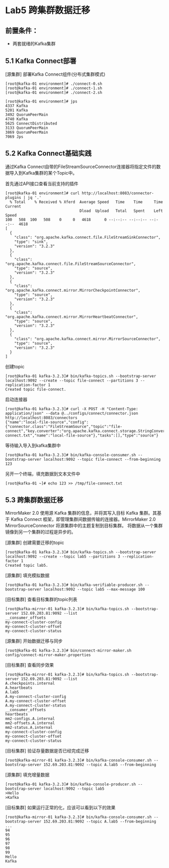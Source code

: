 # Lab5 跨集群数据迁移


## 前置条件：
- 两套就绪的Kafka集群

## 5.1 Kafka Connect部署

[源集群] 部署Kafka Connect组件(分布式集群模式)

```
[root@kafka-01 environment]# ./connect-0.sh
[root@kafka-01 environment]# ./connect-1.sh
[root@kafka-01 environment]# ./connect-2.sh

[root@kafka-01 environment]# jps
4337 Kafka
5201 Kafka
3492 QuorumPeerMain
4740 Kafka
5625 ConnectDistributed
3133 QuorumPeerMain
3869 QuorumPeerMain
7069 Jps
```

## 5.2 Kafka Connect基础实践

通过Kafka Connect自带的FileStreamSourceConnector连接器将指定文件的数据导入到Kafka集群的某个Topic中。

首先通过API接口查看当前支持的插件

```
[root@kafka-01 environment]# curl http://localhost:8083/connector-plugins | jq '.'
  % Total    % Received % Xferd  Average Speed   Time    Time     Time  Current
                                 Dload  Upload   Total   Spent    Left  Speed
100   508  100   508    0     0   4618      0 --:--:-- --:--:-- --:--:--  4618
[
  {
    "class": "org.apache.kafka.connect.file.FileStreamSinkConnector",
    "type": "sink",
    "version": "3.2.3"
  },
  {
    "class": "org.apache.kafka.connect.file.FileStreamSourceConnector",
    "type": "source",
    "version": "3.2.3"
  },
  {
    "class": "org.apache.kafka.connect.mirror.MirrorCheckpointConnector",
    "type": "source",
    "version": "3.2.3"
  },
  {
    "class": "org.apache.kafka.connect.mirror.MirrorHeartbeatConnector",
    "type": "source",
    "version": "3.2.3"
  },
  {
    "class": "org.apache.kafka.connect.mirror.MirrorSourceConnector",
    "type": "source",
    "version": "3.2.3"
  }
]
```

创建topic

```
[root@kafka-01 kafka-3.2.3]# bin/kafka-topics.sh --bootstrap-server localhost:9092 --create --topic file-connect --partitions 3 --replication-factor 1
Created topic file-connect.
```

启动连接器

```
[root@kafka-01 kafka-3.2.3]# curl -X POST -H "Content-Type: application/json" --data @../configs/connect/connector.json http://localhost:8083/connectors
{"name":"local-file-source","config":{"connector.class":"FileStreamSource","topic":"file-connect","key.converter":"org.apache.kafka.connect.storage.StringConverter","value.converter":"org.apache.kafka.connect.storage.StringConverter","converter.internal.key.converter":"org.apache.kafka.connect.storage.StringConverter","converter.internal.value.converter":"org.apache.kafka.connect.storage.StringConverter","file":"/tmp/file-connect.txt","name":"local-file-source"},"tasks":[],"type":"source"}
```


等待输入导入到kafka集群中
```
[root@kafka-01 kafka-3.2.3]# bin/kafka-console-consumer.sh --bootstrap-server localhost:9092 --topic file-connect --from-beginning
123
```

另开一个终端，填充数据到文本文件中
```
[root@kafka-01 ~]# echo 123 >> /tmp/file-connect.txt
```

## 5.3 跨集群数据迁移

MirrorMaker 2.0 使用源 Kafka 集群的信息，并将其写入目标 Kafka 集群。其基于 Kafka Connect 框架，即管理集群间数据传输的连接器。MirrorMaker 2.0 MirrorSourceConnector 将源集群中的主题复制到目标集群。
将数据从一个集群镜像到另一个集群的过程是异步的。

[源集群] 创建需要迁移的topic

```
[root@kafka-01 kafka-3.2.3]# bin/kafka-topics.sh --bootstrap-server localhost:9092 --create --topic lab5 --partitions 3 --replication-factor 1
Created topic lab5.
```

[源集群] 填充模拟数据

```
[root@kafka-01 kafka-3.2.3]# bin/kafka-verifiable-producer.sh --bootstrap-server localhost:9092 --topic lab5 --max-message 100
```

[目标集群] 查看目标集群的topic列表

```
[root@kafka-mirror-01 kafka-3.2.3]# bin/kafka-topics.sh --bootstrap-server 152.69.203.81:9092 --list
__consumer_offsets
my-connect-cluster-config
my-connect-cluster-offset
my-connect-cluster-status
```

[源集群] 开始数据迁移与同步

```
[root@kafka-01 kafka-3.2.3]# bin/connect-mirror-maker.sh config/connect-mirror-maker.properties
```

[目标集群] 查看同步效果

```
[root@kafka-mirror-01 kafka-3.2.3]# bin/kafka-topics.sh --bootstrap-server 152.69.203.81:9092 --list
A.checkpoints.internal
A.heartbeats
A.lab5
A.my-connect-cluster-config
A.my-connect-cluster-offset
A.my-connect-cluster-status
__consumer_offsets
heartbeats
mm2-configs.A.internal
mm2-offsets.A.internal
mm2-status.A.internal
my-connect-cluster-config
my-connect-cluster-offset
my-connect-cluster-status
```

[目标集群] 验证存量数据是否已经完成迁移

```
[root@kafka-mirror-01 kafka-3.2.3]# bin/kafka-console-consumer.sh --bootstrap-server 152.69.203.81:9092 --topic A.lab5 --from-beginning
```

[源集群] 填充增量数据

```
[root@kafka-01 kafka-3.2.3]# bin/kafka-console-producer.sh --bootstrap-server localhost:9092 --topic lab5
>Hello
>Kafka
```

[目标集群] 如果运行正常的化，应该可以看到以下的效果

```
[root@kafka-mirror-01 kafka-3.2.3]# bin/kafka-console-consumer.sh --bootstrap-server 152.69.203.81:9092 --topic A.lab5 --from-beginning
...
94
95
96
97
98
99
Hello
Kafka
```






